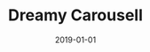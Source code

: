 ---
weight: 6
images:
- /images/IMG_3721.png
title: Dreamy Carousell
date: 2019-01-01
hideExif: false
tags:
- haveaseat
- archive # all posts
- travel
---